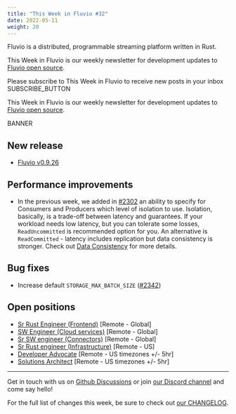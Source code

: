 ```yaml
---
title: "This Week in Fluvio #32"
date: 2022-05-11
weight: 20
---
```

Fluvio is a distributed, programmable streaming platform written in Rust.

This Week in Fluvio is our weekly newsletter for development updates to [Fluvio open source].

Please subscribe to This Week in Fluvio to receive new posts in your inbox
SUBSCRIBE_BUTTON

This Week in Fluvio is our weekly newsletter for development updates to [Fluvio open source].

BANNER

## New release
* [Fluvio v0.9.26](https://github.com/infinyon/fluvio/releases/tag/v0.9.26)


## Performance improvements
* In the previous week, we added in [#2302](https://github.com/infinyon/fluvio/issues/2302) an ability to specify for Consumers
and Producers which level of isolation to use. Isolation, basically, is a trade-off between latency and guarantees. If your workload
needs low latency, but you can tolerate some losses, `ReadUncommitted` is recommended option for you. An alternative is
`ReadCommitted` - latency includes replication but data consistency is stronger. Check out
[Data Consistency](/docs/fluvio/concepts/data-consistency) for more details.

## Bug fixes
* Increase default `STORAGE_MAX_BATCH_SIZE` ([#2342](https://github.com/infinyon/fluvio/issues/2342))

## Open positions
* [Sr Rust Engineer (Frontend)](https://www.infinyon.com/careers/cloud-ui-engineer-senior-level) [Remote - Global]
* [SW Engineer (Cloud services)](https://www.infinyon.com/careers/cloud-engineer-mid-level) [Remote - Global]
* [Sr SW engineer (Connectors)](https://www.infinyon.com/careers/connectors-engineer-senior-level) [Remote - Global]
* [Sr Rust engineer (Infrastructure)](https://www.infinyon.com/careers/infrastructure-engineer-senior-level) [Remote - US]
* [Developer Advocate](https://www.infinyon.com/careers/developer-advocate-mid-senior-level) [Remote - US timezones +/- 5hr]
* [Solutions Architect](https://www.infinyon.com/careers/solutions-architect) [Remote - US timezones +/- 5hr]

---

Get in touch with us on [Github Discussions] or join [our Discord channel] and come say hello!

For the full list of changes this week, be sure to check out [our CHANGELOG].

[Fluvio open source]: https://github.com/infinyon/fluvio
[our CHANGELOG]: https://github.com/infinyon/fluvio/blob/master/CHANGELOG.md
[our Discord channel]: https://discordapp.com/invite/bBG2dTz
[Github Discussions]: https://github.com/infinyon/fluvio/discussions
